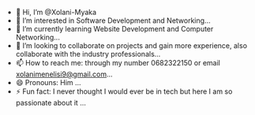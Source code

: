- 👋 Hi, I’m @Xolani-Myaka
- 👀 I’m interested in Software Development and Networking...
- 🌱 I’m currently learning Website Development and Computer Networking...
- 💞️ I’m looking to collaborate on projects and gain more experience, also collaborate with the industry professionals...
- 📫 How to reach me: through my number 0682322150 or email xolanimenelisi9@gmail.com...
- 😄 Pronouns: Him ...
- ⚡ Fun fact: I never thought I would ever be in tech but here I am so passionate about it ...

<!---
Xolani-Myaka/Xolani-Myaka is a ✨ special ✨ repository because its `README.md` (this file) appears on your GitHub profile.
You can click the Preview link to take a look at your changes.
--->
